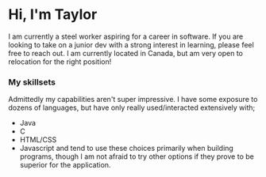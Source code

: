 # Hi, I'm Taylor

I am currently a steel worker aspiring for a career in software. 
If you are looking to take on a junior dev with a strong interest in learning, please feel free to reach out. I am currently located in Canada, but am very open to relocation for the right position!

### My skillsets

Admittedly my capabilities aren't super impressive. I have some exposure to dozens of languages, but have only really used/interacted extensively with;
 - Java
 - C
 - HTML/CSS
 - Javascript
and tend to use these choices primarily when building programs, though I am not afraid to try other options if they prove to be superior for the application.
